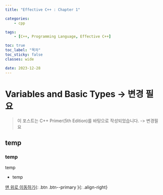 ```yaml
---
title: "Effective C++ : Chapter 1"

categories:
    - cpp

tags:
    - [C++, Programming Language, Effective C++]

toc: true
toc_label: "목차"
toc_sticky: false
classes: wide

date: 2023-12-28
---
```


# Variables and Basic Types -> 변경 필요

> 이 포스트는 C++ Primer(5th Edition)를 바탕으로 작성되었습니다.    -> 변경필요

## temp

### temp
temp
- temp



[맨 위로 이동하기](#){: .btn .btn--primary }{: .align-right}